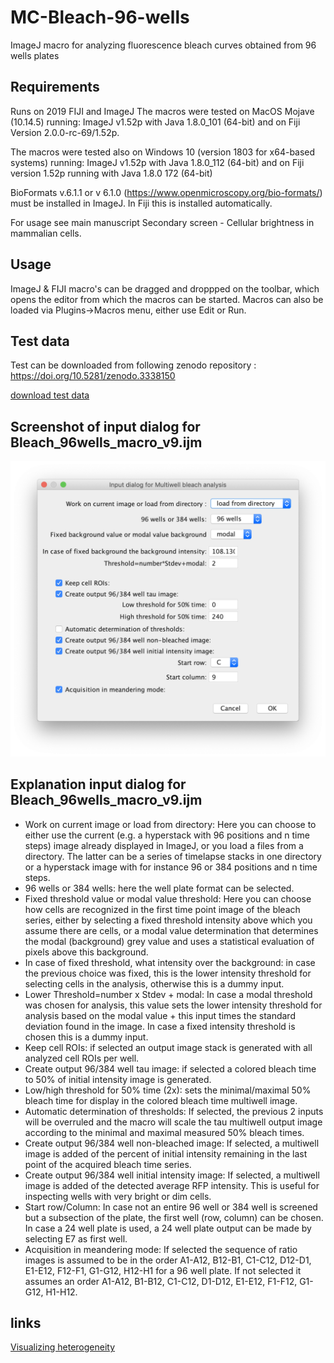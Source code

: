 # MC-Bleach-96-wells
ImageJ macro for analyzing fluorescence bleach curves obtained from 96 wells plates

## Requirements
Runs on 2019 FIJI and ImageJ 
The macros were tested on MacOS Mojave (10.14.5) running:
ImageJ v1.52p with Java 1.8.0_101 (64-bit) and on Fiji Version 2.0.0-rc-69/1.52p.

The macros were tested also on Windows 10 (version 1803 for x64-based systems) running:
ImageJ v1.52p with Java 1.8.0_112 (64-bit) and on Fiji version 1.52p running with Java 1.8.0 172 (64-bit)

BioFormats v.6.1.1 or v 6.1.0 (https://www.openmicroscopy.org/bio-formats/) must be installed in ImageJ. In Fiji this is installed automatically.

For usage see main manuscript Secondary screen - Cellular brightness in mammalian cells.

## Usage
ImageJ & FIJI macro's can be dragged and droppped on the toolbar, which opens the editor from which the macros can be started.
Macros can also be loaded via Plugins->Macros menu, either use Edit or Run.

## Test data
Test can be downloaded from following zenodo repository : https://doi.org/10.5281/zenodo.3338150

[download test data](https://zenodo.org/record/3338150/files/Testdata_SupSoftw_6_Bleach_96wells.zip?download=1)

## Screenshot of input dialog for Bleach_96wells_macro_v9.ijm
<img src="https://github.com/molcyto/MC-Bleach-96-wells/blob/master/Screenshot%20Bleach_96wells_macro_v9.png" width="600">

## Explanation input dialog for Bleach_96wells_macro_v9.ijm
- Work on current image or load from directory: Here you can choose to either use the current (e.g. a hyperstack with 96 positions and n time steps) image already displayed in ImageJ, or you load a files from a directory. The latter can be a series of timelapse stacks in one directory or a hyperstack image with for instance 96 or 384 positions and n time steps.
- 96 wells or 384 wells: here the well plate format can be selected.
- Fixed threshold value or modal value threshold: Here you can choose how cells are recognized in the first time point image of the bleach series, either by selecting a fixed threshold intensity above which you assume there are cells, or a modal value determination that determines the modal (background) grey value and uses a statistical evaluation of pixels above this background.
- In case of fixed threshold, what intensity over the background: in case the previous choice was fixed, this is the lower intensity threshold for selecting cells in the analysis, otherwise this is a dummy input.
- Lower Threshold=number x Stdev + modal: In case a modal threshold was chosen for analysis, this value sets the lower intensity threshold for analysis based on the modal value + this input times the standard deviation found in the image. In case a fixed intensity threshold is chosen this is a dummy input.
- Keep cell ROIs: if selected an output image stack is generated with all analyzed cell ROIs per well.
- Create output 96/384 well tau image: if selected a colored bleach time to 50% of initial intensity image is generated.
- Low/high threshold for 50% time (2x): sets the minimal/maximal 50% bleach time for display in the colored bleach time multiwell image. 
- Automatic determination of thresholds: If selected, the previous 2 inputs will be overruled and the macro will scale the tau multiwell output image according to the minimal and maximal measured 50% bleach times.
- Create output 96/384 well non-bleached image: If selected, a multiwell image is added of the percent of initial intensity remaining in the last point of the acquired bleach time series. 
- Create output 96/384 well initial intensity image: If selected, a multiwell image is added of the detected average RFP intensity. This is useful for inspecting wells with very bright or dim cells.
- Start row/Column: In case not an entire 96 well or 384 well is screened but a subsection of the plate, the first well (row, column) can be chosen. In case a 24 well plate is used, a 24 well plate output can be made by selecting E7 as first well.
- Acquisition in meandering mode: If selected the sequence of ratio images is assumed to be in the order A1-A12, B12-B1, C1-C12, D12-D1, E1-E12, F12-F1, G1-G12, H12-H1 for a 96 well plate. If not selected it assumes an order A1-A12, B1-B12, C1-C12, D1-D12, E1-E12, F1-F12, G1-G12, H1-H12. 

## links
[Visualizing heterogeneity](http://thenode.biologists.com/visualizing-heterogeneity-of-imaging-data/research/)
